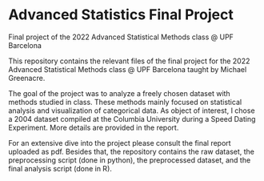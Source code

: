 # Advanced Statistics Final Project
Final project of the 2022 Advanced Statistical Methods class @ UPF Barcelona

This repository contains the relevant files of the final project for the 2022 Advanced Statistical Methods class @ UPF Barcelona taught by Michael Greenacre.

The goal of the project was to analyze a freely chosen dataset with methods studied in class. These methods mainly focused on statistical analysis and visualization of categorical data. As object of interest, I chose a 2004 dataset compiled at the Columbia University during a Speed Dating Experiment. More details are provided in the report.

For an extensive dive into the project please consult the final report uploaded as pdf. Besides that, the repository contains the raw dataset, the preprocessing script (done in python), the preprocessed dataset, and the final analysis script (done in R).
